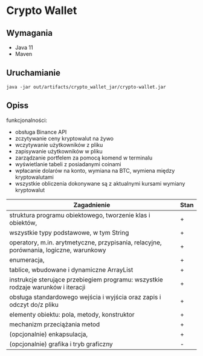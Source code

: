 
# Crypto Wallet

## Wymagania
 - Java 11
 - Maven

## Uruchamianie
```shell
java -jar out/artifacts/crypto_wallet_jar/crypto-wallet.jar
```

## Opiss

funkcjonalności:
 - obsługa Binance API
 - zczytywanie ceny kryptowalut na żywo
 - wczytywanie użytkowników z pliku
 - zapisywanie użytkowników w pliku
 - zarządzanie portfelem za pomocą komend w terminalu
 - wyświetlanie tabeli z posiadanymi coinami
 - wpłacanie dolarów na konto, wymiana na BTC, wymiena między kryptowalutami
 - wszystkie obliczenia dokonywane są z aktualnymi kursami wymiany kryptowalut

| Zagadnienie                                                                            | Stan                 |             
| -------------------------------------------------------------------------------------- | -------------------- |
| struktura programu obiektowego, tworzenie klas i obiektów,                             |          +           |
| wszystkie typy podstawowe, w tym String                                                |          +           | 
| operatory, m.in. arytmetyczne, przypisania, relacyjne, porównania, logiczne, warunkowy |          +           |
| enumeracja,                                                                            |          +           |
| tablice, wbudowane i dynamiczne ArrayList                                              |          +           |
| instrukcje sterujące przebiegiem programu: wszystkie rodzaje warunków i iteracji       |          +           |
| obsługa standardowego wejścia i wyjścia oraz zapis i odczyt do/z pliku                 |          +           |
| elementy obiektu: pola, metody, konstruktor                                            |          +           |
| mechanizm przeciążania metod                                                           |          +           |
| (opcjonalnie) enkapsulacja,                                                            |          +           |
| (opcjonalnie) grafika i tryb graficzny                                                 |          -           |